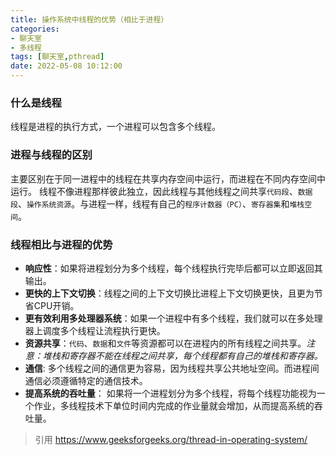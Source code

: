 ```yaml
---
title: 操作系统中线程的优势（相比于进程）
categories:
- 聊天室
- 多线程
tags: [聊天室,pthread]
date: 2022-05-08 10:12:00
---
```

### 什么是线程
线程是进程的执行方式，一个进程可以包含多个线程。
<!--more-->
### 进程与线程的区别
主要区别在于同一进程中的线程在共享内存空间中运行，而进程在不同内存空间中运行。
线程不像进程那样彼此独立，因此线程与其他线程之间共享`代码段`、`数据段`、`操作系统资源`。与进程一样，线程有自己的`程序计数器（PC）`、`寄存器集`和`堆栈空间`。

### 线程相比与进程的优势

- **响应性**：如果将进程划分为多个线程，每个线程执行完毕后都可以立即返回其输出。
- **更快的上下文切换**：线程之间的上下文切换比进程上下文切换更快，且更为节省CPU开销。
- **更有效利用多处理器系统**：如果一个进程中有多个线程，我们就可以在多处理器上调度多个线程让流程执行更快。
- **资源共享**：`代码`、`数据`和`文件`等资源都可以在进程内的所有线程之间共享。*注意：堆栈和寄存器不能在线程之间共享，每个线程都有自己的堆栈和寄存器。*
- **通信**: 多个线程之间的通信更为容易，因为线程共享公共地址空间。而进程间通信必须遵循特定的通信技术。
- **提高系统的吞吐量**： 如果将一个进程划分为多个线程，将每个线程功能视为一个作业，多线程技术下单位时间内完成的作业量就会增加，从而提高系统的吞吐量。

>引用
https://www.geeksforgeeks.org/thread-in-operating-system/